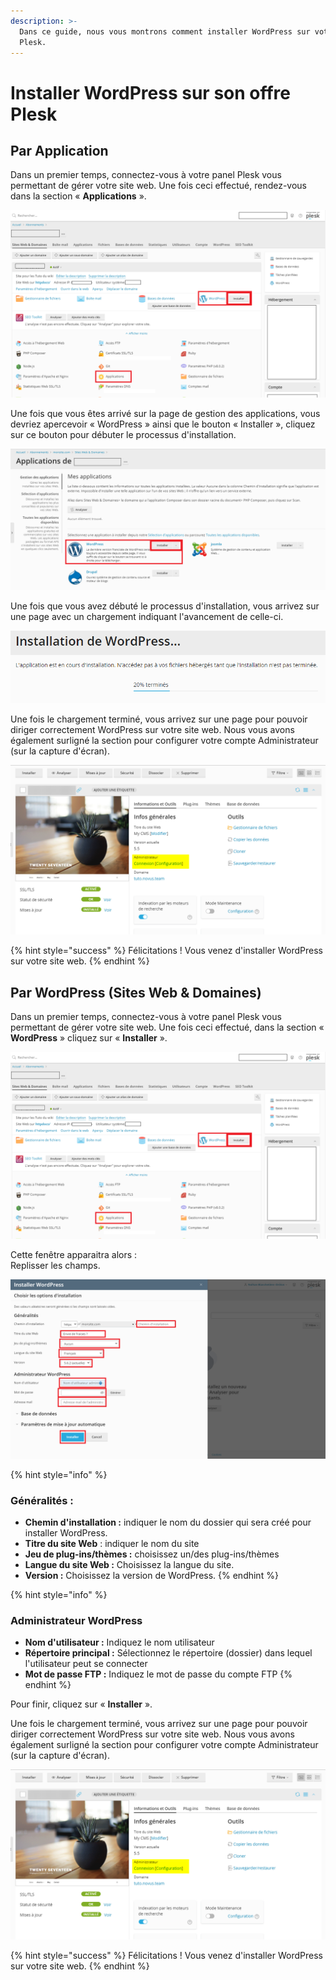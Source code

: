 ```yaml
---
description: >-
  Dans ce guide, nous vous montrons comment installer WordPress sur votre offre
  Plesk.
---
```


# Installer WordPress sur son offre Plesk

## Par Application

Dans un premier temps, connectez-vous à votre panel Plesk vous permettant de gérer votre site web. Une fois ceci effectué, rendez-vous dans la section « **Applications** ».

![](../.gitbook/assets/wiki-instal-worldpress-1.png)

Une fois que vous êtes arrivé sur la page de gestion des applications, vous devriez apercevoir « WordPress » ainsi que le bouton « Installer », cliquez sur ce bouton pour débuter le processus d'installation.

![](../.gitbook/assets/wiki-instal-worldpress-2.png)

Une fois que vous avez débuté le processus d'installation, vous arrivez sur une page avec un chargement indiquant l'avancement de celle-ci.

![](../.gitbook/assets/wiki-instal-worldpress-3.png)

Une fois le chargement terminé, vous arrivez sur une page pour pouvoir diriger correctement WordPress sur votre site web. Nous vous avons également surligné la section pour configurer votre compte Administrateur \(sur la capture d'écran\).

![](../.gitbook/assets/wiki-instal-worldpress-4.png)

{% hint style="success" %}
Félicitations ! Vous venez d'installer WordPress sur votre site web.
{% endhint %}

## Par WordPress \(Sites Web & Domaines\)

Dans un premier temps, connectez-vous à votre panel Plesk vous permettant de gérer votre site web. Une fois ceci effectué, dans la section « **WordPress** » cliquez sur « **Installer** ».

![](../.gitbook/assets/wiki-instal-worldpress-1.png)

Cette fenêtre apparaitra alors :  
Replisser les champs.

![](../.gitbook/assets/wiki-instal-worldpress-5.png)

{% hint style="info" %}
### Généralités :

* **Chemin d'installation :** indiquer le nom du dossier qui sera créé pour installer WordPress.
* **Titre du site Web** : indiquer le nom du site
* **Jeu de plug-ins/thèmes :** choisissez un/des plug-ins/thèmes
* **Langue du site Web :** Choisissez la langue du site.
* **Version :** Choisissez la version de WordPress.
{% endhint %}

{% hint style="info" %}
### Administrateur WordPress

* **Nom d'utilisateur :** Indiquez le nom utilisateur
* **Répertoire principal :** Sélectionnez le répertoire \(dossier\) dans lequel l'utilisateur peut se connecter
* **Mot de passe FTP :** Indiquez le mot de passe du compte FTP
{% endhint %}

Pour finir, cliquez sur « **Installer** ».

Une fois le chargement terminé, vous arrivez sur une page pour pouvoir diriger correctement WordPress sur votre site web. Nous vous avons également surligné la section pour configurer votre compte Administrateur \(sur la capture d'écran\).

![](../.gitbook/assets/wiki-instal-worldpress-4.png)

{% hint style="success" %}
Félicitations ! Vous venez d'installer WordPress sur votre site web.
{% endhint %}

